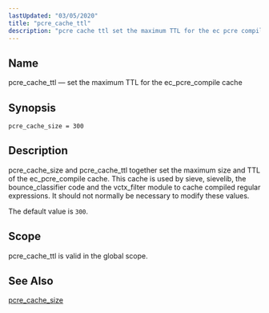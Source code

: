 ```yaml
---
lastUpdated: "03/05/2020"
title: "pcre_cache_ttl"
description: "pcre cache ttl set the maximum TTL for the ec pcre compile cache pcre cache size 300 pcre cache size and pcre cache ttl together set the maximum size and TTL of the ec pcre compile cache This cache is used by sieve sievelib the bounce classifier code and the..."
---
```


<a name="conf.ref.pcre_cache_ttl"></a> 
## Name

pcre_cache_ttl — set the maximum TTL for the ec_pcre_compile cache

## Synopsis

`pcre_cache_size = 300`

<a name="idp25753488"></a> 
## Description

pcre_cache_size and pcre_cache_ttl together set the maximum size and TTL of the ec_pcre_compile cache. This cache is used by sieve, sievelib, the bounce_classifier code and the vctx_filter module to cache compiled regular expressions. It should not normally be necessary to modify these values.

The default value is `300`.

<a name="idp25756512"></a> 
## Scope

pcre_cache_ttl is valid in the global scope.

<a name="idp25758352"></a> 
## See Also

[pcre_cache_size](/momentum/4/config/ref-pcre-cache-size)